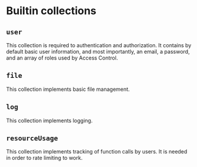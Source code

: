 # Builtin collections

## `user`

This collection is required to authentication and authorization. It contains by default basic user information, and most importantly, an email, a password, and an array of roles used by Access Control.

## `file`

This collection implements basic file management.

## `log`

This collection implements logging. 

## `resourceUsage`

This collection implements tracking of function calls by users. It is needed in order to rate limiting to work.

